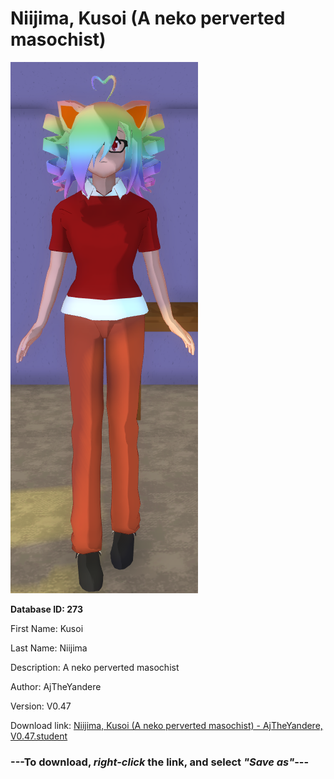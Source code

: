# Niijima, Kusoi (A neko perverted masochist)

<img src="https://raw.githubusercontent.com/Arbiter1223/Daigaku-Gurashi-Custom-Students/master/Students/Files/Niijima%2C%20Kusoi%20(A%20neko%20perverted%20masochist).png" title="Niijima, Kusoi (A neko perverted masochist) - AjTheYandere, V0.47">

**Database ID: 273**

First Name: Kusoi

Last Name: Niijima

Description: A neko perverted masochist

Author: AjTheYandere

Version: V0.47

Download link: <a href="https://raw.githubusercontent.com/Arbiter1223/Daigaku-Gurashi-Custom-Students/master/Students/Files/Niijima%2C%20Kusoi%20(A%20neko%20perverted%20masochist)%20-%20AjTheYandere%2C%20V0.47.student">Niijima, Kusoi (A neko perverted masochist) - AjTheYandere, V0.47.student</a>

### ---**To download, _right-click_ the link, and select _"Save as"_**---
